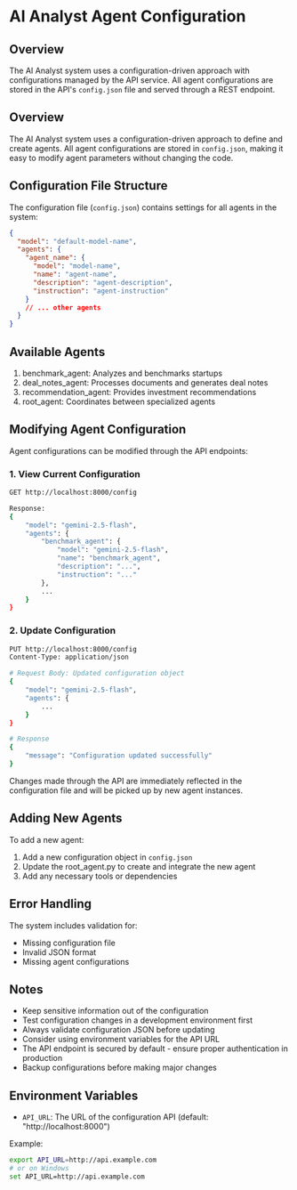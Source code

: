 # AI Analyst Agent Configuration

## Overview

The AI Analyst system uses a configuration-driven approach with configurations managed by the API service. All agent configurations are stored in the API's `config.json` file and served through a REST endpoint.

## Overview

The AI Analyst system uses a configuration-driven approach to define and create agents. All agent configurations are stored in `config.json`, making it easy to modify agent parameters without changing the code.

## Configuration File Structure

The configuration file (`config.json`) contains settings for all agents in the system:

```json
{
  "model": "default-model-name",
  "agents": {
    "agent_name": {
      "model": "model-name",
      "name": "agent-name",
      "description": "agent-description",
      "instruction": "agent-instruction"
    }
    // ... other agents
  }
}
```

## Available Agents

1. benchmark_agent: Analyzes and benchmarks startups
2. deal_notes_agent: Processes documents and generates deal notes
3. recommendation_agent: Provides investment recommendations
4. root_agent: Coordinates between specialized agents

## Modifying Agent Configuration

Agent configurations can be modified through the API endpoints:

### 1. View Current Configuration

```bash
GET http://localhost:8000/config

Response:
{
    "model": "gemini-2.5-flash",
    "agents": {
        "benchmark_agent": {
            "model": "gemini-2.5-flash",
            "name": "benchmark_agent",
            "description": "...",
            "instruction": "..."
        },
        ...
    }
}
```

### 2. Update Configuration

```bash
PUT http://localhost:8000/config
Content-Type: application/json

# Request Body: Updated configuration object
{
    "model": "gemini-2.5-flash",
    "agents": {
        ...
    }
}

# Response
{
    "message": "Configuration updated successfully"
}
```

Changes made through the API are immediately reflected in the configuration file and will be picked up by new agent instances.

## Adding New Agents

To add a new agent:

1. Add a new configuration object in `config.json`
2. Update the root_agent.py to create and integrate the new agent
3. Add any necessary tools or dependencies

## Error Handling

The system includes validation for:

- Missing configuration file
- Invalid JSON format
- Missing agent configurations

## Notes

- Keep sensitive information out of the configuration
- Test configuration changes in a development environment first
- Always validate configuration JSON before updating
- Consider using environment variables for the API URL
- The API endpoint is secured by default - ensure proper authentication in production
- Backup configurations before making major changes

## Environment Variables

- `API_URL`: The URL of the configuration API (default: "http://localhost:8000")

Example:

```bash
export API_URL=http://api.example.com
# or on Windows
set API_URL=http://api.example.com
```

